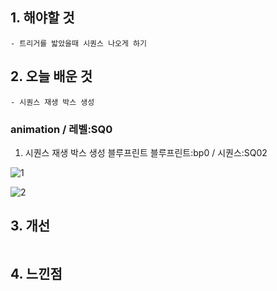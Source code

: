 ## 1. 해야할 것
```
- 트리거를 밟았을때 시퀀스 나오게 하기
```

## 2. 오늘 배운 것
```
- 시퀀스 재생 박스 생성
```
### animation / 레벨:SQ0 
1. 시퀀스 재생 박스 생성 블루프린트
블루프린트:bp0 / 시퀀스:SQ02

![1](https://github.com/JM94Ent/TIL-WIL/assets/143363550/23655fa3-c323-4c33-9e10-4b633a452214)

![2](https://github.com/JM94Ent/TIL-WIL/assets/143363550/d57c445e-c07a-4b05-bfb5-ec95c838f24c)


## 3. 개선
```

```

## 4. 느낀점
```

```
